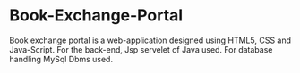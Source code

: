 # Book-Exchange-Portal
Book exchange portal is a web-application designed using HTML5, CSS and Java-Script. For the back-end, Jsp servelet of Java used. For database handling  MySql Dbms used.  
